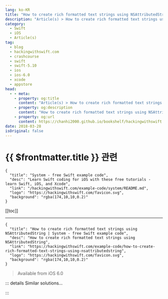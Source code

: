 ```yaml
---
lang: ko-KR
title: "How to create rich formatted text strings using NSAttributedString"
description: "Article(s) > How to create rich formatted text strings using NSAttributedString"
category:
  - Swift
  - iOS
  - Article(s)
tag: 
  - blog
  - hackingwithswift.com
  - crashcourse
  - swift
  - swift-5.10
  - ios
  - ios-6.0
  - xcode
  - appstore
head:
  - - meta:
    - property: og:title
      content: "Article(s) > How to create rich formatted text strings using NSAttributedString"
    - property: og:description
      content: "How to create rich formatted text strings using NSAttributedString"
    - property: og:url
      content: https://chanhi2000.github.io/bookshelf/hackingwithswift.com/example-code/how-to-create-rich-formatted-text-strings-using-nsattributedstring.html
date: 2018-03-28
isOriginal: false
---
```


# {{ $frontmatter.title }} 관련

```component VPCard
{
  "title": "System - free Swift example code",
  "desc": "Learn Swift coding for iOS with these free tutorials - learn Swift, iOS, and Xcode",
  "link": "/hackingwithswift.com/example-code/system/README.md",
  "logo": "https://hackingwithswift.com/favicon.svg",
  "background": "rgba(174,10,10,0.2)"
}
```

[[toc]]

---

```component VPCard
{
  "title": "How to create rich formatted text strings using NSAttributedString | System - free Swift example code",
  "desc": "How to create rich formatted text strings using NSAttributedString",
  "link": "https://hackingwithswift.com/example-code/how-to-create-rich-formatted-text-strings-using-nsattributedstring",
  "logo": "https://hackingwithswift.com/favicon.svg",
  "background": "rgba(174,10,10,0.2)"
}
```

> Available from iOS 6.0

<!-- TODO: 작성 -->

<!-- 
Attributed strings are strings with formatting attached, which means fonts, colors, alignment, line spacing and more. They are supported in many places around iOS, which means you can assign a fully formatted string to a `UILabel` and have it look great with no further work.

Please keep in mind, when working with fonts it's preferable to use Dynamic Type where possible so that a user's font size settings are honored. The example code below creates an attributed string using the "Headline" Dynamic Type size, then colors it purple. That is then placed into a `UILabel` by setting its `attributedText` property:

```swift
let titleAttributes = [NSAttributedString.Key.font: UIFont.preferredFont(forTextStyle: .headline), NSAttributedString.Key.foregroundColor: UIColor.purple]

let titleString = NSAttributedString(string: "Read all about it!", attributes: titleAttributes)
yourLabel.attributedText = titleString
```

-->

::: details Similar solutions…

<!--
/example-code/system/how-to-convert-html-to-an-nsattributedstring">How to convert HTML to an NSAttributedString 
/quick-start/swiftui/swiftui-tips-and-tricks">SwiftUI tips and tricks 
/example-code/uikit/how-to-render-an-nsattributedstring-to-a-pdf">How to render an NSAttributedString to a PDF 
/example-code/system/how-to-make-tappable-links-in-nsattributedstring">How to make tappable links in NSAttributedString 
/quick-start/swiftui/how-to-add-advanced-text-styling-using-attributedstring">How to add advanced text styling using AttributedString</a>
-->

:::

